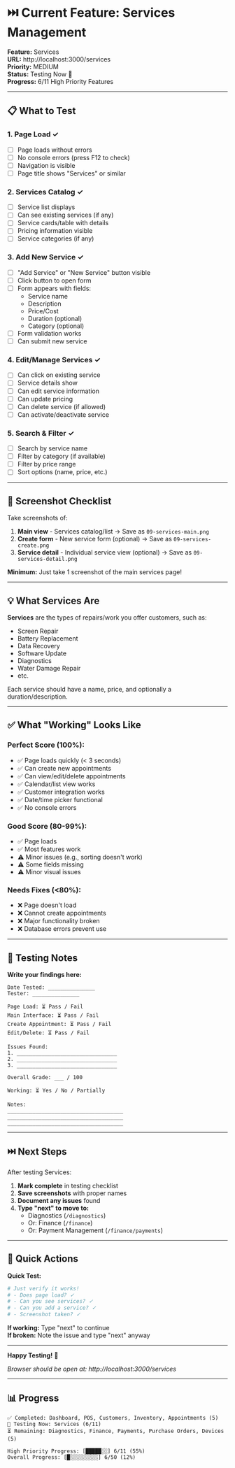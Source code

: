 # ⏭️ Current Feature: Services Management

**Feature:** Services  
**URL:** http://localhost:3000/services  
**Priority:** MEDIUM  
**Status:** Testing Now 🧪  
**Progress:** 6/11 High Priority Features

---

## 📋 What to Test

### 1. Page Load ✓
- [ ] Page loads without errors
- [ ] No console errors (press F12 to check)
- [ ] Navigation is visible
- [ ] Page title shows "Services" or similar

### 2. Services Catalog ✓
- [ ] Service list displays
- [ ] Can see existing services (if any)
- [ ] Service cards/table with details
- [ ] Pricing information visible
- [ ] Service categories (if any)

### 3. Add New Service ✓
- [ ] "Add Service" or "New Service" button visible
- [ ] Click button to open form
- [ ] Form appears with fields:
  - Service name
  - Description
  - Price/Cost
  - Duration (optional)
  - Category (optional)
- [ ] Form validation works
- [ ] Can submit new service

### 4. Edit/Manage Services ✓
- [ ] Can click on existing service
- [ ] Service details show
- [ ] Can edit service information
- [ ] Can update pricing
- [ ] Can delete service (if allowed)
- [ ] Can activate/deactivate service

### 5. Search & Filter ✓
- [ ] Search by service name
- [ ] Filter by category (if available)
- [ ] Filter by price range
- [ ] Sort options (name, price, etc.)

---

## 📸 Screenshot Checklist

Take screenshots of:
1. **Main view** - Services catalog/list → Save as `09-services-main.png`
2. **Create form** - New service form (optional) → Save as `09-services-create.png`
3. **Service detail** - Individual service view (optional) → Save as `09-services-detail.png`

**Minimum:** Just take 1 screenshot of the main services page!

---

## 💡 What Services Are

**Services** are the types of repairs/work you offer customers, such as:
- Screen Repair
- Battery Replacement
- Data Recovery
- Software Update
- Diagnostics
- Water Damage Repair
- etc.

Each service should have a name, price, and optionally a duration/description.

---

## ✅ What "Working" Looks Like

### Perfect Score (100%):
- ✅ Page loads quickly (< 3 seconds)
- ✅ Can create new appointments
- ✅ Can view/edit/delete appointments
- ✅ Calendar/list view works
- ✅ Customer integration works
- ✅ Date/time picker functional
- ✅ No console errors

### Good Score (80-99%):
- ✅ Page loads
- ✅ Most features work
- ⚠️ Minor issues (e.g., sorting doesn't work)
- ⚠️ Some fields missing
- ⚠️ Minor visual issues

### Needs Fixes (<80%):
- ❌ Page doesn't load
- ❌ Cannot create appointments
- ❌ Major functionality broken
- ❌ Database errors prevent use

---

## 📝 Testing Notes

**Write your findings here:**

```
Date Tested: _______________
Tester: _______________

Page Load: ⏳ Pass / Fail
Main Interface: ⏳ Pass / Fail
Create Appointment: ⏳ Pass / Fail
Edit/Delete: ⏳ Pass / Fail

Issues Found:
1. ________________________________
2. ________________________________
3. ________________________________

Overall Grade: ___ / 100

Working: ⏳ Yes / No / Partially

Notes:
_____________________________________
_____________________________________
_____________________________________
```

---

## ⏭️ Next Steps

After testing Services:

1. **Mark complete** in testing checklist
2. **Save screenshots** with proper names
3. **Document any issues** found
4. **Type "next" to move to:**
   - Diagnostics (`/diagnostics`)
   - Or: Finance (`/finance`)
   - Or: Payment Management (`/finance/payments`)

---

## 🔄 Quick Actions

**Quick Test:**
```bash
# Just verify it works!
# - Does page load? ✓
# - Can you see services? ✓
# - Can you add a service? ✓
# - Screenshot taken? ✓
```

**If working:** Type "next" to continue  
**If broken:** Note the issue and type "next" anyway

---

**Happy Testing!** 🧪

*Browser should be open at: http://localhost:3000/services*

---

## 📊 Progress

```
✅ Completed: Dashboard, POS, Customers, Inventory, Appointments (5)
🧪 Testing Now: Services (6/11)
⏳ Remaining: Diagnostics, Finance, Payments, Purchase Orders, Devices (5)

High Priority Progress: [█████░░] 6/11 (55%)
Overall Progress: [█░░░░░░░░░] 6/50 (12%)
```

